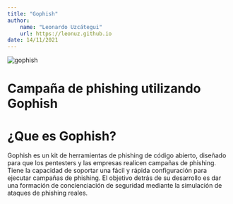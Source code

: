 ```yaml
---
title: "Gophish"
author:
    name: "Leonardo Uzcátegui"
    url: https://leonuz.github.io
date: 14/11/2021
---
```

![gophish](img/gophish.png)
# Campaña de phishing utilizando Gophish
# ¿Que es Gophish?
Gophish es un kit de herramientas de phishing de código abierto, diseñado para que los pentesters y las empresas realicen campañas de phishing. Tiene la capacidad de soportar una fácil y rápida configuración para ejecutar campañas de phishing. El objetivo detrás de su desarrollo es dar una formación de concienciación de seguridad mediante la simulación de ataques de phishing reales.

# 
